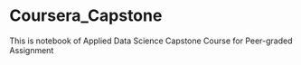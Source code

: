 # Coursera_Capstone
This is notebook of Applied Data Science Capstone Course for Peer-graded Assignment
